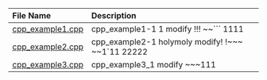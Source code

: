 | File Name                              | Description                                       |
|:---------------------------------------|:--------------------------------------------------|
| [cpp_example1.cpp](./cpp_example1.cpp) | cpp_example1-1 1 modify !!! ~~``` 1111            |
| [cpp_example2.cpp](./cpp_example2.cpp) | cpp_example2-1 holymoly modify! !~~~ ~~1`11 22222 |
| [cpp_example3.cpp](./cpp_example3.cpp) | cpp_example3_1 modify ~~~111                      |